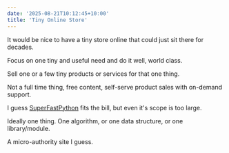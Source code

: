 ```yaml
---
date: '2025-08-21T10:12:45+10:00'
title: 'Tiny Online Store'
---
```


It would be nice to have a tiny store online that could just sit there for decades.

Focus on one tiny and useful need and do it well, world class.

Sell one or a few tiny products or services for that one thing.

Not a full time thing, free content, self-serve product sales with on-demand support.

I guess [SuperFastPython](https://SuperFastPython.com) fits the bill, but even it's scope is too large.

Ideally one thing. One algorithm, or one data structure, or one library/module.

A micro-authority site I guess.